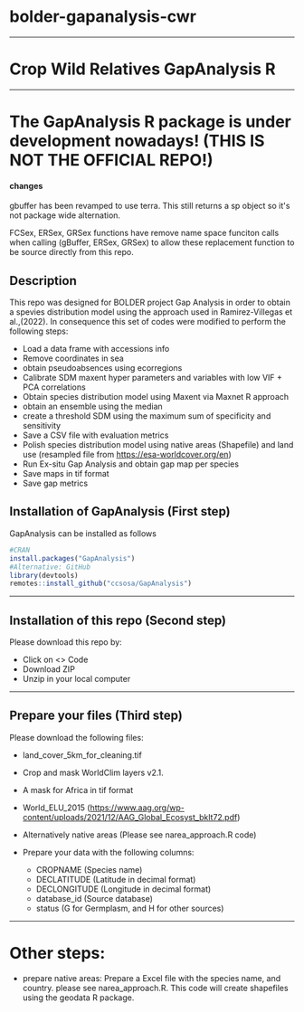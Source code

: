 # bolder-gapanalysis-cwr
______
# Crop Wild Relatives GapAnalysis R
______
# The GapAnalysis R package is under development nowadays! (THIS IS NOT THE OFFICIAL REPO!)

#### changes 
gbuffer has been revamped to use terra. This still returns a sp object so it's not package wide alternation. 

FCSex, ERSex, GRSex functions have remove name space funciton calls when calling (gBuffer, ERSex, GRSex) to allow these replacement function to be source directly from this repo. 

## Description
This repo was designed for BOLDER project Gap Analysis in order to obtain a spevies distribution model using the approach used in Ramirez-Villegas et al.,(2022). In consequence this set of codes were modified to perform the following steps:
- Load a data frame with accessions info
- Remove coordinates in sea
- obtain pseudoabsences using ecorregions
- Calibrate SDM maxent hyper parameters and variables with low VIF + PCA correlations
- Obtain species distribution model using Maxent via Maxnet R approach
- obtain an ensemble using the median
- create a threshold SDM using the maximum sum of specificity and sensitivity
- Save a CSV file with evaluation metrics
- Polish species distribution model using native areas (Shapefile) and land use (resampled file from https://esa-worldcover.org/en)
- Run Ex-situ Gap Analysis and obtain gap map per species
- Save maps in tif format
- Save gap metrics

## Installation of GapAnalysis (First step)
GapAnalysis can be installed as follows
```r
#CRAN
install.packages("GapAnalysis")
#Alternative: GitHub
library(devtools)
remotes::install_github("ccsosa/GapAnalysis")
```
______
## Installation of this repo (Second step)
Please download this repo by:
- Click on <> Code
- Download ZIP
- Unzip in your local computer
______
## Prepare your files (Third step)
Please download the following files: 
- land_cover_5km_for_cleaning.tif
- Crop and mask WorldClim layers v2.1.
- A mask for Africa in tif format
- World_ELU_2015 (https://www.aag.org/wp-content/uploads/2021/12/AAG_Global_Ecosyst_bklt72.pdf)
- Alternatively native areas (Please see narea_approach.R code)
- Prepare your data with the following columns: 

  - CROPNAME (Species name)
  - DECLATITUDE (Latitude in decimal format)
  - DECLONGITUDE (Longitude in decimal format)
  - database_id  (Source database)
  - status (G for Germplasm, and H for other sources)
________

# Other steps:
 - prepare native areas: Prepare a Excel file with the species name, and country. please see narea_approach.R. This code will create shapefiles using the geodata R package.

